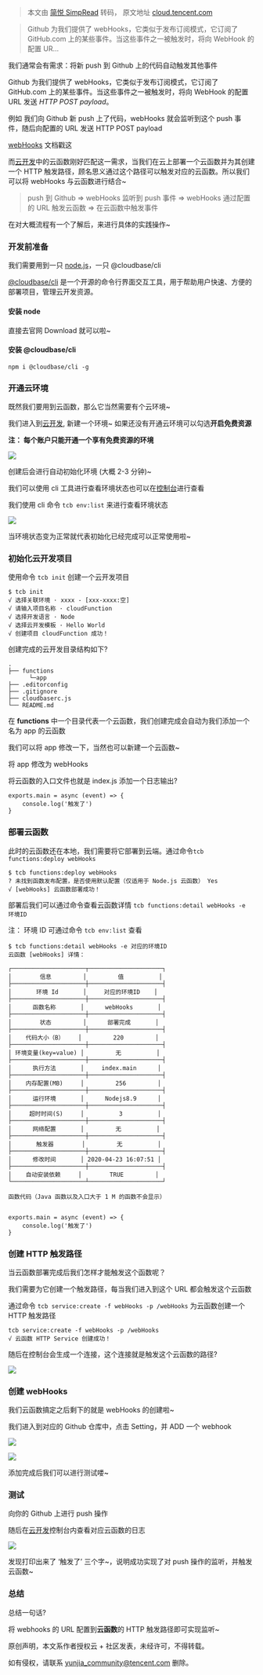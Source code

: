 > 本文由 [简悦 SimpRead](http://ksria.com/simpread/) 转码， 原文地址 [cloud.tencent.com](https://cloud.tencent.com/developer/article/1619759)

> Github 为我们提供了 webHooks，它类似于发布订阅模式，它订阅了 GitHub.com 上的某些事件。当这些事件之一被触发时，将向 WebHook 的配置 UR...

我们通常会有需求：将新 push 到 Github 上的代码自动触发其他事件

Github 为我们提供了 webHooks，它类似于发布订阅模式，它订阅了 GitHub.com 上的某些事件。当这些事件之一被触发时，将向 WebHook 的配置 URL 发送 _HTTP POST payload_。

例如 我们向 Github 新 push 上了代码，webHooks 就会监听到这个 push 事件，随后向配置的 URL 发送 HTTP POST payload

[webHooks](https://developer.github.com/webhooks/) 文档戳这

而[云开发](https://cloud.tencent.com/product/tcb?from=10680)中的云函数刚好匹配这一需求，当我们在云上部署一个云函数并为其创建一个 HTTP 触发路径，顾名思义通过这个路径可以触发对应的云函数。所以我们可以将 webHooks 与云函数进行结合~

> push 到 Github => webHooks 监听到 push 事件 => webHooks 通过配置的 URL 触发云函数 => 在云函数中触发事件

在对大概流程有一个了解后，来进行具体的实践操作~

### 开发前准备

我们需要用到一只 [node.js](http://nodejs.cn/)，一只 @cloudbase/cli

[@cloudbase/cli](https://docs.cloudbase.net/cli/intro.html#an-zhuang-cloudbase-cli) 是一个开源的命令行界面交互工具，用于帮助用户快速、方便的部署项目，管理云开发资源。

#### 安装 node

直接去官网 Download 就可以啦~

#### 安装 @cloudbase/cli

`npm i @cloudbase/cli -g`

### 开通云环境

既然我们要用到云函数，那么它当然需要有个云环境~

我们进入到[云开发](https://console.cloud.tencent.com/tcb/env/index), 新建一个环境~ 如果还没有开通云环境可以勾选**开启免费资源**

**注： 每个账户只能开通一个享有免费资源的环境**

![](https://ask.qcloudimg.com/http-save/4093852/hkw58ap2uf.png)

创建后会进行自动初始化环境 (大概 2-3 分钟)~

我们可以使用 cli 工具进行查看环境状态也可以在[控制台](https://console.cloud.tencent.com/tcb/env/index)进行查看

我们使用 cli 命令 `tcb env:list` 来进行查看环境状态

![](https://ask.qcloudimg.com/http-save/4093852/sx41bbmudv.png)

当环境状态变为正常就代表初始化已经完成可以正常使用啦~

### 初始化云开发项目

使用命令 `tcb init` 创建一个云开发项目

```
$ tcb init
√ 选择关联环境 · xxxx - [xxx-xxxx:空] 
√ 请输入项目名称 · cloudFunction
√ 选择开发语言 · Node 
√ 选择云开发模板 · Hello World
√ 创建项目 cloudFunction 成功！

```

创建完成的云开发目录结构如下?

```
.        
├── functions 
      └─app  
├── .editorconfig 
├── .gitignore 
├── cloudbaserc.js 
└── README.md

```

在 **functions** 中一个目录代表一个云函数，我们创建完成会自动为我们添加一个名为 app 的云函数

我们可以将 app 修改一下，当然也可以新建一个云函数~

将 app 修改为 webHooks

将云函数的入口文件也就是 index.js 添加一个日志输出?

```
exports.main = async (event) => {
    console.log('触发了')
}

```

### 部署云函数

此时的云函数还在本地，我们需要将它部署到云端。通过命令`tcb functions:deploy webHooks`

```
$ tcb functions:deploy webHooks
? 未找到函数发布配置，是否使用默认配置（仅适用于 Node.js 云函数） Yes
√ [webHooks] 云函数部署成功！

```

部署后我们可以通过命令查看云函数详情 `tcb functions:detail webHooks -e 环境ID`

注： 环境 ID 可通过命令 `tcb env:list` 查看

```
$ tcb functions:detail webHooks -e 对应的环境ID
云函数 [webHooks] 详情：

┌─────────────────────┬─────────────────────┐
│        信息         │         值          │
├─────────────────────┼─────────────────────┤
│       环境 Id       │     对应的环境ID    │
├─────────────────────┼─────────────────────┤
│      函数名称       │      webHooks       │
├─────────────────────┼─────────────────────┤
│        状态         │      部署完成       │
├─────────────────────┼─────────────────────┤
│    代码大小（B）    │         220         │
├─────────────────────┼─────────────────────┤
│ 环境变量(key=value) │         无          │
├─────────────────────┼─────────────────────┤
│      执行方法       │     index.main      │
├─────────────────────┼─────────────────────┤
│    内存配置(MB)     │         256         │
├─────────────────────┼─────────────────────┤
│      运行环境       │      Nodejs8.9      │
├─────────────────────┼─────────────────────┤
│     超时时间(S)     │          3          │
├─────────────────────┼─────────────────────┤
│      网络配置       │         无          │
├─────────────────────┼─────────────────────┤
│       触发器        │         无          │
├─────────────────────┼─────────────────────┤
│      修改时间       │ 2020-04-23 16:07:51 │
├─────────────────────┼─────────────────────┤
│    自动安装依赖     │        TRUE         │
└─────────────────────┴─────────────────────┘

函数代码（Java 函数以及入口大于 1 M 的函数不会显示）


exports.main = async (event) => {
    console.log('触发了')
}

```

### 创建 HTTP 触发路径

当云函数部署完成后我们怎样才能触发这个函数呢？

我们需要为它创建一个触发路径，每当我们进入到这个 URL 都会触发这个云函数

通过命令 `tcb service:create -f webHooks -p /webHooks` 为云函数创建一个 HTTP 触发路径

```
tcb service:create -f webHooks -p /webHooks     
√ 云函数 HTTP Service 创建成功！

```

随后在控制台会生成一个连接，这个连接就是触发这个云函数的路径?

![](https://ask.qcloudimg.com/http-save/4093852/q4lxv0hywz.png)

### 创建 webHooks

我们云函数搞定之后剩下的就是 webHooks 的创建啦~

我们进入到对应的 Github 仓库中，点击 Setting，并 ADD 一个 webhook

![](https://ask.qcloudimg.com/http-save/4093852/9xy1ss0637.png)

![](https://ask.qcloudimg.com/http-save/4093852/so912wclmw.png)

添加完成后我们可以进行测试喽~

### 测试

向你的 Github 上进行 push 操作

随后在[云开发](https://console.cloud.tencent.com/tcb/scf/index)控制台内查看对应云函数的日志

![](https://ask.qcloudimg.com/http-save/4093852/cajc9a1nx2.png)

发现打印出来了 ‘触发了’ 三个字~，说明成功实现了对 push 操作的监听，并触发云函数~

### 总结

总结一句话?

将 webhooks 的 URL 配置到**云函数**的 HTTP 触发路径即可实现监听~

原创声明，本文系作者授权云 + 社区发表，未经许可，不得转载。

如有侵权，请联系 yunjia_community@tencent.com 删除。